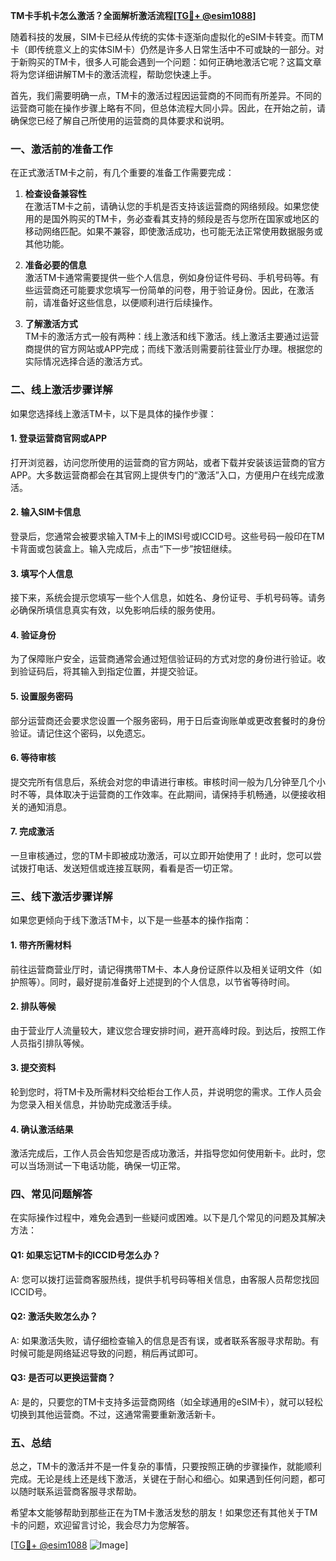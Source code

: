 **TM卡手机卡怎么激活？全面解析激活流程[[TG💪+ @esim1088](https://t.me/s/esim1088)]**

随着科技的发展，SIM卡已经从传统的实体卡逐渐向虚拟化的eSIM卡转变。而TM卡（即传统意义上的实体SIM卡）仍然是许多人日常生活中不可或缺的一部分。对于新购买的TM卡，很多人可能会遇到一个问题：如何正确地激活它呢？这篇文章将为您详细讲解TM卡的激活流程，帮助您快速上手。

首先，我们需要明确一点，TM卡的激活过程因运营商的不同而有所差异。不同的运营商可能在操作步骤上略有不同，但总体流程大同小异。因此，在开始之前，请确保您已经了解自己所使用的运营商的具体要求和说明。

### **一、激活前的准备工作**

在正式激活TM卡之前，有几个重要的准备工作需要完成：

1. **检查设备兼容性**  
   在激活TM卡之前，请确认您的手机是否支持该运营商的网络频段。如果您使用的是国外购买的TM卡，务必查看其支持的频段是否与您所在国家或地区的移动网络匹配。如果不兼容，即使激活成功，也可能无法正常使用数据服务或其他功能。

2. **准备必要的信息**  
   激活TM卡通常需要提供一些个人信息，例如身份证件号码、手机号码等。有些运营商还可能要求您填写一份简单的问卷，用于验证身份。因此，在激活前，请准备好这些信息，以便顺利进行后续操作。

3. **了解激活方式**  
   TM卡的激活方式一般有两种：线上激活和线下激活。线上激活主要通过运营商提供的官方网站或APP完成；而线下激活则需要前往营业厅办理。根据您的实际情况选择合适的激活方式。

### **二、线上激活步骤详解**

如果您选择线上激活TM卡，以下是具体的操作步骤：

#### **1. 登录运营商官网或APP**
打开浏览器，访问您所使用的运营商的官方网站，或者下载并安装该运营商的官方APP。大多数运营商都会在其官网上提供专门的“激活”入口，方便用户在线完成激活。

#### **2. 输入SIM卡信息**
登录后，您通常会被要求输入TM卡上的IMSI号或ICCID号。这些号码一般印在TM卡背面或包装盒上。输入完成后，点击“下一步”按钮继续。

#### **3. 填写个人信息**
接下来，系统会提示您填写一些个人信息，如姓名、身份证号、手机号码等。请务必确保所填信息真实有效，以免影响后续的服务使用。

#### **4. 验证身份**
为了保障账户安全，运营商通常会通过短信验证码的方式对您的身份进行验证。收到验证码后，将其输入到指定位置，并提交验证。

#### **5. 设置服务密码**
部分运营商还会要求您设置一个服务密码，用于日后查询账单或更改套餐时的身份验证。请记住这个密码，以免遗忘。

#### **6. 等待审核**
提交完所有信息后，系统会对您的申请进行审核。审核时间一般为几分钟至几个小时不等，具体取决于运营商的工作效率。在此期间，请保持手机畅通，以便接收相关的通知消息。

#### **7. 完成激活**
一旦审核通过，您的TM卡即被成功激活，可以立即开始使用了！此时，您可以尝试拨打电话、发送短信或连接互联网，看看是否一切正常。

### **三、线下激活步骤详解**

如果您更倾向于线下激活TM卡，以下是一些基本的操作指南：

#### **1. 带齐所需材料**
前往运营商营业厅时，请记得携带TM卡、本人身份证原件以及相关证明文件（如护照等）。同时，最好提前准备好上述提到的个人信息，以节省等待时间。

#### **2. 排队等候**
由于营业厅人流量较大，建议您合理安排时间，避开高峰时段。到达后，按照工作人员指引排队等候。

#### **3. 提交资料**
轮到您时，将TM卡及所需材料交给柜台工作人员，并说明您的需求。工作人员会为您录入相关信息，并协助完成激活手续。

#### **4. 确认激活结果**
激活完成后，工作人员会告知您是否成功激活，并指导您如何使用新卡。此时，您可以当场测试一下电话功能，确保一切正常。

### **四、常见问题解答**

在实际操作过程中，难免会遇到一些疑问或困难。以下是几个常见的问题及其解决方法：

#### **Q1: 如果忘记TM卡的ICCID号怎么办？**
A: 您可以拨打运营商客服热线，提供手机号码等相关信息，由客服人员帮您找回ICCID号。

#### **Q2: 激活失败怎么办？**
A: 如果激活失败，请仔细检查输入的信息是否有误，或者联系客服寻求帮助。有时候可能是网络延迟导致的问题，稍后再试即可。

#### **Q3: 是否可以更换运营商？**
A: 是的，只要您的TM卡支持多运营商网络（如全球通用的eSIM卡），就可以轻松切换到其他运营商。不过，这通常需要重新激活新卡。

### **五、总结**

总之，TM卡的激活并不是一件复杂的事情，只要按照正确的步骤操作，就能顺利完成。无论是线上还是线下激活，关键在于耐心和细心。如果遇到任何问题，都可以随时联系运营商客服寻求帮助。

希望本文能够帮助到那些正在为TM卡激活发愁的朋友！如果您还有其他关于TM卡的问题，欢迎留言讨论，我会尽力为您解答。

[[TG💪+ @esim1088](https://t.me/s/esim1088) ![Image](https://i.postimg.cc/4NQfJmqS/Snipaste-2025-05-13-00-14-12.png)]